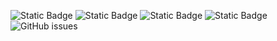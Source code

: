 ![Static Badge](https://img.shields.io/badge/blacklists-61-000000) ![Static Badge](https://img.shields.io/badge/blacklisted-2898307-cc0000) ![Static Badge](https://img.shields.io/badge/whitelisted-2250-00CC00) ![Static Badge](https://img.shields.io/badge/streaming_blacklist-28107-000000) ![GitHub issues](https://img.shields.io/github/issues/fabriziosalmi/blacklists)
